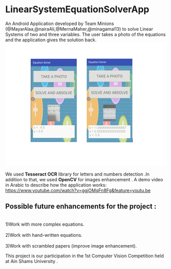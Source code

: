 # LinearSystemEquationSolverApp
An Android Application developed by Team Minions (@MayarAlaa,@nairaAli,@MernaMaher,@minagamal13) to solve Linear Systems of two and three variables. The user takes a photo of the equations and the application gives the solution back.
![euation with 2 and 3 variables](https://github.com/MayarAlaa/LinearSystemEquationSolverApp/blob/master/eqns.PNG)

             
We used **Tesseract OCR** library for letters and numbers detection .In addition to that, we used **OpenCV** for images enhancement .
A demo video in Arabic to describe how the application works: https://www.youtube.com/watch?v=ggjOMqFn8Fg&feature=youtu.be

Possible future enhancements for the project :
-----------------------------------------------
<br>1)Work with more complex equations.</br>
<br>2)Work with hand-written equations.</br>
<br>3)Work with scrambled papers (improve image enhancement).</br>

This project is our participation in the 1st Computer Vision Competition held at Ain Shams University .


